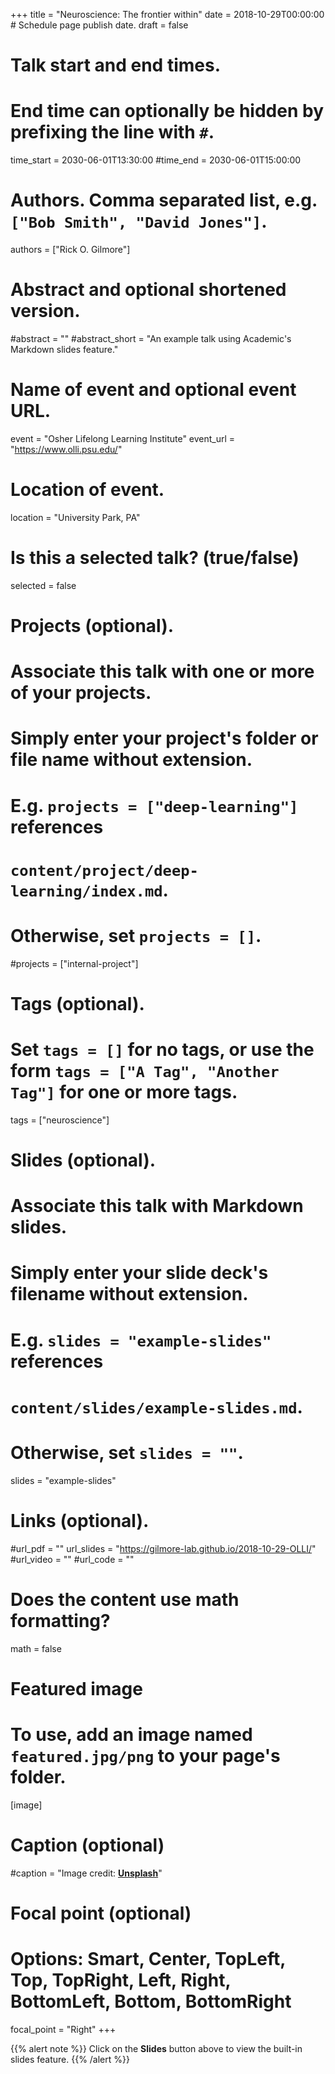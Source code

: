 +++
title = "Neuroscience: The frontier within"
date = 2018-10-29T00:00:00  # Schedule page publish date.
draft = false

# Talk start and end times.
#   End time can optionally be hidden by prefixing the line with `#`.
time_start = 2030-06-01T13:30:00
#time_end = 2030-06-01T15:00:00

# Authors. Comma separated list, e.g. `["Bob Smith", "David Jones"]`.
authors = ["Rick O. Gilmore"]

# Abstract and optional shortened version.
#abstract = ""
#abstract_short = "An example talk using Academic's Markdown slides feature."

# Name of event and optional event URL.
event = "Osher Lifelong Learning Institute"
event_url = "https://www.olli.psu.edu/"

# Location of event.
location = "University Park, PA"

# Is this a selected talk? (true/false)
selected = false

# Projects (optional).
#   Associate this talk with one or more of your projects.
#   Simply enter your project's folder or file name without extension.
#   E.g. `projects = ["deep-learning"]` references 
#   `content/project/deep-learning/index.md`.
#   Otherwise, set `projects = []`.
#projects = ["internal-project"]

# Tags (optional).
#   Set `tags = []` for no tags, or use the form `tags = ["A Tag", "Another Tag"]` for one or more tags.
tags = ["neuroscience"]

# Slides (optional).
#   Associate this talk with Markdown slides.
#   Simply enter your slide deck's filename without extension.
#   E.g. `slides = "example-slides"` references 
#   `content/slides/example-slides.md`.
#   Otherwise, set `slides = ""`.
slides = "example-slides"

# Links (optional).
#url_pdf = ""
url_slides = "https://gilmore-lab.github.io/2018-10-29-OLLI/"
#url_video = ""
#url_code = ""

# Does the content use math formatting?
math = false

# Featured image
# To use, add an image named `featured.jpg/png` to your page's folder. 
[image]
  # Caption (optional)
  #caption = "Image credit: [**Unsplash**](https://unsplash.com/photos/bzdhc5b3Bxs)"

  # Focal point (optional)
  # Options: Smart, Center, TopLeft, Top, TopRight, Left, Right, BottomLeft, Bottom, BottomRight
  focal_point = "Right"
+++

{{% alert note %}}
Click on the **Slides** button above to view the built-in slides feature.
{{% /alert %}}

